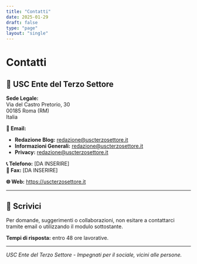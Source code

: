 ```yaml
---
title: "Contatti"
date: 2025-01-29
draft: false
type: "page"
layout: "single"
---
```


# Contatti

## 🏢 USC Ente del Terzo Settore

**Sede Legale:**  
Via del Castro Pretorio, 30  
00185 Roma (RM)  
Italia

**📧 Email:**
- **Redazione Blog:** redazione@uscterzosettore.it
- **Informazioni Generali:** redazione@uscterzosettore.it  
- **Privacy:** redazione@uscterzosettore.it

**📞 Telefono:** [DA INSERIRE]  
**📠 Fax:** [DA INSERIRE]

**🌐 Web:** https://uscterzosettore.it

---

## 📝 Scrivici

Per domande, suggerimenti o collaborazioni, non esitare a contattarci tramite email o utilizzando il modulo sottostante.

**Tempi di risposta:** entro 48 ore lavorative.

---

*USC Ente del Terzo Settore - Impegnati per il sociale, vicini alle persone.*